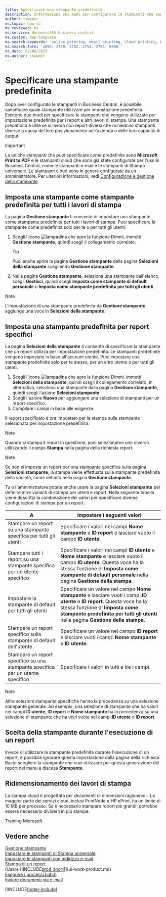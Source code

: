 ```yaml
---
title: Specificare una stampante predefinita
description: Informazioni sui modi per configurare le stampanti che vengono utilizzate per impostazione predefinita per i lavori di stampa.
author: jswymer
ms.topic: how-to
ms.reviewer: na
ms.service: dynamics365-business-central
ms.custom: bap-template
ms.search.keywords: 'online printing, email printing, cloud printing, Universal Print'
ms.search.form: '2650, 2750, 2752, 2753, 2754, 8900,'
ms.date: 02/09/2023
ms.author: jswymer
---
```

# <a name="specify-a-default-printer"></a><a name="specify-a-default-printer"></a><a name="specify-a-default-printer"></a><a name="default"></a>Specificare una stampante predefinita

Dopo aver configurato le stampanti in Business Central, è possibile specificare quale stampante utilizzare per impostazione predefinita. Esistono due modi per specificare le stampanti che vengono utilizzate per impostazione predefinita per i report e altri lavori di stampa. Una stampante predefinita è utile se si lavora con report diversi che richiedono stampanti diverse a causa del loro posizionamento nell'azienda o delle loro capacità di output.

> [!IMPORTANT]
> Le uniche stampanti che puoi specificare come predefinite sono **Microsoft Print to PDF** e le stampanti cloud che sono già state configurate per l'uso in Business Central, come le stampanti e-mail e le stampanti di Stampa universale. Le stampanti cloud sono in genere configurate da un amministratore. Per ulteriori informazioni, vedi [Configurazione e gestione della stampante](admin-printer-setup-overview.md).   

## <a name="set-a-printer-as-a-default-printer-for-all-print-jobs"></a><a name="set-a-printer-as-a-default-printer-for-all-print-jobs"></a><a name="set-a-printer-as-a-default-printer-for-all-print-jobs"></a>Imposta una stampante come stampante predefinita per tutti i lavori di stampa

La pagina **Gestione stampante** ti consente di impostare una stampante come stampante predefinita per tutti i lavori di stampa. Puoi specificare la stampante come predefinita solo per te o per tutti gli utenti.

1. Scegli l'icona ![lampadina che apre la funzione Dimmi.](media/ui-search/search_small.png "Dimmi cosa vuoi fare") immetti **Gestione stampante**, quindi scegli il collegamento correlato.

    > [!TIP]
    > Puoi anche aprire la pagina **Gestione stampante** dalla pagina **Selezioni della stampante** scegliendo **Gestione stampante**.  
2. Nella pagina **Gestione stampante**, seleziona una stampante dall'elenco, scegli **Gestisci**, quindi scegli **Imposta come stampante di default personale** o **Imposta come stampante predefinita per tutti gli utenti**.

> [!NOTE]
> L'impostazione di una stampante predefinita da **Gestione stampante** aggiunge una voce in **Selezioni della stampante**.

## <a name="set-a-default-printer-for-specific-reports"></a><a name="set-a-default-printer-for-specific-reports"></a><a name="set-a-default-printer-for-specific-reports"></a>Imposta una stampante predefinita per report specifici

La pagina **Selezioni della stampante** ti consente di specificare la stampante che un report utilizza per impostazione predefinita. Le stampanti predefinite vengono impostate in base all'account utente. Puoi impostare una stampante predefinita solo per te stesso, per un altro utente o per tutti gli utenti.

1. Scegli l'icona ![lampadina che apre la funzione Dimmi.](media/ui-search/search_small.png "Informazioni sull'operazione che si desidera eseguire") immetti **Selezioni della stampante**, quindi scegli il collegamento correlato. In alternativa, seleziona una stampante dalla pagina **Gestione stampante**, quindi scegli l'azione **Selezioni stampante**.
2. Scegli l'azione **Nuovo** per aggiungere una selezione di stampanti per un report specifico.
3. Compilare i campi in base alle esigenze.

Il report specificato è ora impostato per la stampa sulla stampante selezionata per impostazione predefinita.

> [!NOTE]
> Quando si stampa il report in questione, puoi selezionarne uno diverso utilizzando il campo **Stampa** nella pagina della richiesta report.

> [!NOTE]
> Se non si imposta un report per una stampante specifica sulla pagina **Selezioni stampante**, la stampa viene effettuata sulla stampante predefinita della società, come definito nella pagina **Gestione stampante**.

Tu o l'amministratore potete anche usare la pagina **Selezioni stampante** per definire altre varianti di stampa per utenti e report. Nella seguente tabella viene descritta la combinazione dei valori per specificare diverse configurazioni di stampa per un report.

|A                                                 |Impostare i seguenti valori                                             |
|---------------------------------------------------|---------------------------------------------------------------------|
|Stampare un report su una stampante specifica per tutti gli utenti |Specificare i valori nei campi **Nome stampante** e **ID report** e lasciare vuoto il campo **ID utente**.|
|Stampare tutti i report su una stampante specifica per un utente specifico|Specificare i valori nei campi **ID utente** e **Nome stampante** e lasciare vuoto il campo **ID utente**. Questa voce ha la stessa funzione di **Imposta come stampante di default personale** nella pagina **Gestione della stampa**.|
|Impostare la stampante di default per tutti gli utenti|Specificare un valore nel campo **Nome stampante** e lasciare vuoti i campi **ID utente** e **ID report**. Questa voce ha la stessa funzione di **Imposta come stampante predefinita per tutti gli utenti** nella pagina **Gestione della stampa**.|
|Stampare un report specifico sulla stampante di default dell'utente|Specificare un valore nel campo **ID report** e lasciare vuoti i campi **Nome stampante** e **ID utente**.|
|Stampare un report specifico su una stampante specifica per un utente specifico|Specificare i valori in tutti e tre i campi.|

> [!NOTE]
> Altre selezioni stampante specifiche hanno la precedenza su una selezione stampante generale. Ad esempio, una selezione di stampante che ha valori nei campi **ID utente**, **ID report** e **Nome stampante** ha la precedenza su una selezione di stampante che ha voci vuote nei campi **ID utente** o **ID report**.

## <a name="choosing-the-printer-when-running-a-report"></a><a name="choosing-the-printer-when-running-a-report"></a><a name="choosing-the-printer-when-running-a-report"></a>Scelta della stampante durante l'esecuzione di un report

Invece di utilizzare la stampante predefinita durante l'esecuzione di un report, è possibile ignorare questa impostazione dalla pagina della richiesta. Basta scegliere la stampante che vuoi utilizzare per questa generazione del report nel menu a discesa **Stampante**.

## <a name="sizing-print-jobs"></a><a name="sizing-print-jobs"></a><a name="sizing-print-jobs"></a>Ridimensionamento dei lavori di stampa

La stampa cloud è progettata per documenti di dimensioni ragionevoli. La maggior parte dei servizi cloud, inclusi PrintNode e HP ePrint, ha un limite di 10 MB per processo. Se è necessario stampare report più grandi, potrebbe essere necessario dividerli in più stampe.

[Training Microsoft](/training/modules/change-documents-dynamics-365-business-central/)

## <a name="see-also"></a><a name="see-also"></a><a name="see-also"></a>Vedere anche

[Gestione stampante](admin-printer-setup-overview.md)  
[Impostare le stampanti di Stampa universale](admin-printer-setup-universal-print.md)  
[Impostare le stampanti con indirizzo e-mail](admin-printer-setup-email.md)  
[Stampa di un report](ui-work-report.md#PrintReport)  
[Usare [!INCLUDE[prod_short](includes/prod_short.md)]](ui-work-product.md)  
[Eseguire i processi batch](ui-how-run-batch-jobs.md)  
[Inviare documenti via e-mail](ui-how-send-documents-email.md)  

[!INCLUDE[footer-include](includes/footer-banner.md)]
